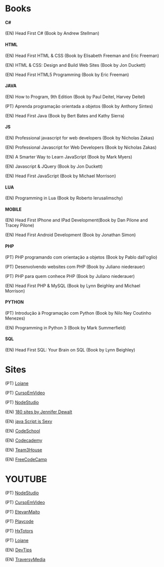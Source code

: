 # Books

#### C#

(EN) Head First C# (Book by Andrew Stellman)

#### HTML
(EN) Head First HTML & CSS (Book by Elisabeth Freeman and Eric Freeman)

(EN) HTML & CSS: Design and Build Web Sites (Book by Jon Duckett)

(EN) Head First HTML5 Programming (Book by Eric Freeman)

#### JAVA

(EN) How to Program, 9th Edition (Book by Paul Deitel, Harvey Deitel)

(PT) Aprenda programação orientada a objetos (Book by Anthony Sintes)

(EN) Head First Java (Book by Bert Bates and Kathy Sierra)

#### JS

(EN) Professional javascript for web developers (Book by Nicholas Zakas)

(EN) Professional Javascript for Web Developers (Book by Nicholas Zakas)

(EN) A Smarter Way to Learn JavaScript (Book by Mark Myers)

(EN) Javascript & JQuery (Book by Jon Duckett)

(EN) Head First JavaScript (Book by Michael Morrison)

#### LUA

(EN) Programming in Lua (Book by Roberto Ierusalimschy)

#### MOBILE

(EN) Head First IPhone and IPad Development(Book by Dan Pilone and Tracey Pilone)

(EN) Head First Android Development (Book by Jonathan Simon)

#### PHP

(PT) PHP programando com orientação a objetos (Book by Pablo dall'oglio)

(PT) Desenvolvendo websites com PHP (Book by Juliano niederauer)

(PT) PHP para quem conhece PHP (Book by Juliano niederauer)

(EN) Head First PHP & MySQL (Book by Lynn Beighley and Michael Morrison)

#### PYTHON

(PT) Introdução à Programação com Python (Book by Nilo Ney Coutinho Menezes)

(EN) Programming in Python 3 (Book by Mark Summerfield)

#### SQL

(EN) Head First SQL: Your Brain on SQL (Book by Lynn Beighley)

# Sites
(PT) [Loiane](https://loiane.com)

(PT) [CursoEmVideo](http://www.cursoemvideo.com)

(PT) [NodeStudio](https://www.nodestudio.com.br)

(EN) [180 sites by Jennifer Dewalt](https://jenniferdewalt.com)

(EN) [java Script is Sexy](http://javascriptissexy.com/how-to-learn-javascript-properly/)

(EN) [CodeSchool](https://www.codeschool.com)

(EN) [Codecademy](https://www.codecademy.com)

(EN) [Team3House](https://teamtreehouse.com/learn)

(EN) [FreeCodeCamp](https://www.freecodecamp.org)

# YOUTUBE

(PT) [NodeStudio](https://www.youtube.com/channel/UCZZ0NTtOgsLIT4Skr6GUpAw)

(PT) [CursoEmVideo](https://www.youtube.com/user/cursosemvideo)

(PT) [EtevanMaito](https://www.youtube.com/channel/UCIUOmAsotrzdK8VsZuHfVHw)

(PT) [Playcode](https://www.youtube.com/channel/UCTJ1mLre8sT-d4KuvmQsSQA)

(PT) [HxTotors](https://www.youtube.com/channel/UC-KV2g7wDXFPLqEFan4oeBQ)

(PT) [Loiane](https://www.youtube.com/channel/UCqQn92noBhY9VKQy4xCHPsg)

(EN) [DevTips](https://www.youtube.com/channel/UCyIe-61Y8C4_o-zZCtO4ETQ)

(EN) [TraversyMedia](https://www.youtube.com/channel/UC29ju8bIPH5as8OGnQzwJyA)
